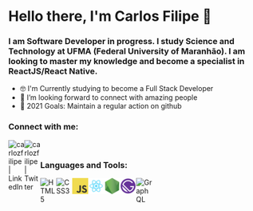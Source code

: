 # Hello there, I'm Carlos Filipe 👋

### I am Software Developer in progress. I study Science and Technology at UFMA (Federal University of Maranhão). I am looking to master my knowledge and become a specialist in ReactJS/React Native.

- 🤓 I'm Currently studying to become a Full Stack Developer
- 👯 I’m looking forward to connect with amazing people
- 🥅 2021 Goals: Maintain a regular action on github

### Connect with me:

[<img align="left" alt="carlozfilipe | LinkedIn" width="32px" src="https://img.icons8.com/color/48/000000/linkedin.png" />][linkedin]
[<img align="left" alt="carlozfilipe | Twitter" width="32px" src="https://img.icons8.com/color/32/000000/twitter--v1.png" />][twitter]

<br />

### Languages and Tools:

<img align="left" alt="HTML5" width="32px" src="https://img.icons8.com/color/48/000000/html-5.png"/>

<img align="left" alt="CSS3" width="32px" src="https://img.icons8.com/color/48/000000/css3.png"/>

<img align="left" alt="JavaScript" width="32px" src="https://raw.githubusercontent.com/github/explore/80688e429a7d4ef2fca1e82350fe8e3517d3494d/topics/javascript/javascript.png"/>

<img align="left" alt="ReactJS" width="32px" src="https://raw.githubusercontent.com/github/explore/80688e429a7d4ef2fca1e82350fe8e3517d3494d/topics/react/react.png" />

<img align="left" alt="NodeJS" width="32px" src="https://raw.githubusercontent.com/github/explore/80688e429a7d4ef2fca1e82350fe8e3517d3494d/topics/nodejs/nodejs.png" />

<img align="left" alt="GatsbyJS" width="32px" src="https://raw.githubusercontent.com/github/explore/e94815998e4e0713912fed477a1f346ec04c3da2/topics/gatsby/gatsby.png" />

<img align="left" alt="GraphQL" width="32px" src="https://img.icons8.com/color/48/000000/graphql.png" />


<br />
<br />

[twitter]: https://twitter.com/carlozfilipe
[linkedin]: https://linkedin.com/in/carlozfilipe
